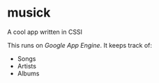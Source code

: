 # musick
A cool app written in CSSI

This runs on *Google App Engine*. It keeps track of:

  * Songs
  * Artists
  * Albums
